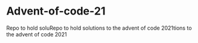 # Advent-of-code-21
Repo to hold soluRepo to hold solutions to the advent of code 2021tions to the advent of code 2021
